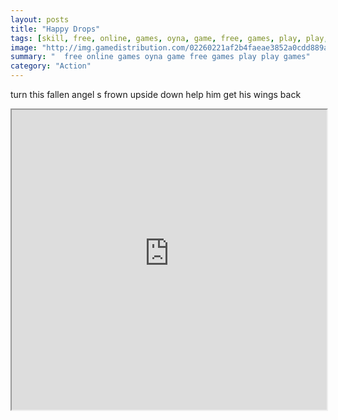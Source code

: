 ```yaml
---
layout: posts
title: "Happy Drops"
tags: [skill, free, online, games, oyna, game, free, games, play, play, games]
image: "http://img.gamedistribution.com/02260221af2b4faeae3852a0cdd889a4.jpg"
summary: "  free online games oyna game free games play play games"
category: "Action"
---
```


turn this fallen angel s frown upside down help him get his wings back

<iframe width="100%" height="480px;" src="http://flash.gamedistribution.com?game=02260221af2b4faeae3852a0cdd889a4"></iframe>